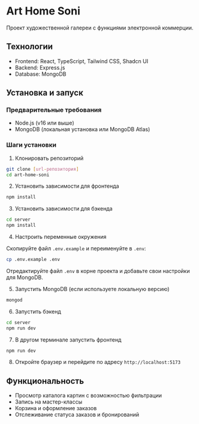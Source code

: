 
# Art Home Soni

Проект художественной галереи с функциями электронной коммерции.

## Технологии

- Frontend: React, TypeScript, Tailwind CSS, Shadcn UI
- Backend: Express.js
- Database: MongoDB

## Установка и запуск

### Предварительные требования

- Node.js (v16 или выше)
- MongoDB (локальная установка или MongoDB Atlas)

### Шаги установки

1. Клонировать репозиторий

```bash
git clone [url-репозитория]
cd art-home-soni
```

2. Установить зависимости для фронтенда

```bash
npm install
```

3. Установить зависимости для бэкенда

```bash
cd server
npm install
```

4. Настроить переменные окружения

Скопируйте файл `.env.example` и переименуйте в `.env`:

```bash
cp .env.example .env
```

Отредактируйте файл `.env` в корне проекта и добавьте свои настройки для MongoDB.

5. Запустить MongoDB (если используете локальную версию)

```bash
mongod
```

6. Запустить бэкенд

```bash
cd server
npm run dev
```

7. В другом терминале запустить фронтенд

```bash
npm run dev
```

8. Откройте браузер и перейдите по адресу `http://localhost:5173`

## Функциональность

- Просмотр каталога картин с возможностью фильтрации
- Запись на мастер-классы
- Корзина и оформление заказов
- Отслеживание статуса заказов и бронирований
